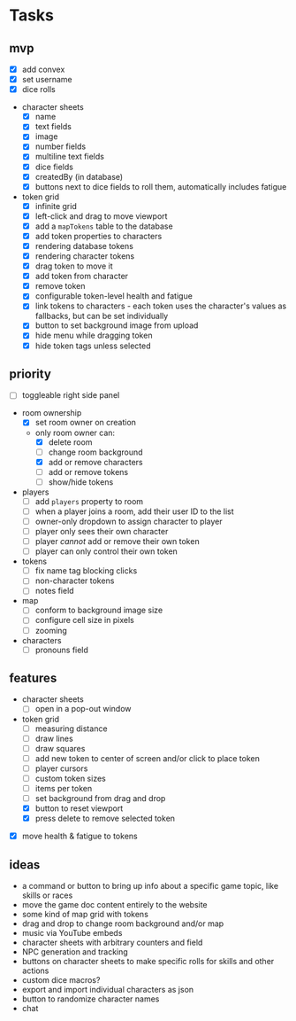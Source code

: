 # Tasks

## mvp

- [x] add convex
- [x] set username
- [x] dice rolls
- character sheets
  - [x] name
  - [x] text fields
  - [x] image
  - [x] number fields
  - [x] multiline text fields
  - [x] dice fields
  - [x] createdBy (in database)
  - [x] buttons next to dice fields to roll them, automatically includes fatigue
- token grid
  - [x] infinite grid
  - [x] left-click and drag to move viewport
  - [x] add a `mapTokens` table to the database
  - [x] add token properties to characters
  - [x] rendering database tokens
  - [x] rendering character tokens
  - [x] drag token to move it
  - [x] add token from character
  - [x] remove token
  - [x] configurable token-level health and fatigue
  - [x] link tokens to characters - each token uses the character's values as fallbacks, but can be set individually
  - [x] button to set background image from upload
  - [x] hide menu while dragging token
  - [x] hide token tags unless selected

## priority

- [ ] toggleable right side panel
- room ownership
  - [x] set room owner on creation
  - only room owner can:
    - [x] delete room
    - [ ] change room background
    - [x] add or remove characters
    - [ ] add or remove tokens
    - [ ] show/hide tokens
- players
  - [ ] add `players` property to room
  - [ ] when a player joins a room, add their user ID to the list
  - [ ] owner-only dropdown to assign character to player
  - [ ] player only sees their own character
  - [ ] player _cannot_ add or remove their own token
  - [ ] player can only control their own token
- tokens
  - [ ] fix name tag blocking clicks
  - [ ] non-character tokens
  - [ ] notes field
- map
  - [ ] conform to background image size
  - [ ] configure cell size in pixels
  - [ ] zooming
- characters
  - [ ] pronouns field

## features

- character sheets
  - [ ] open in a pop-out window
- token grid
  - [ ] measuring distance
  - [ ] draw lines
  - [ ] draw squares
  - [ ] add new token to center of screen and/or click to place token
  - [ ] player cursors
  - [ ] custom token sizes
  - [ ] items per token
  - [ ] set background from drag and drop
  - [x] button to reset viewport
  - [x] press delete to remove selected token
- [x] move health & fatigue to tokens

## ideas

- a command or button to bring up info about a specific game topic, like skills or races
- move the game doc content entirely to the website
- some kind of map grid with tokens
- drag and drop to change room background and/or map
- music via YouTube embeds
- character sheets with arbitrary counters and field
- NPC generation and tracking
- buttons on character sheets to make specific rolls for skills and other actions
- custom dice macros?
- export and import individual characters as json
- button to randomize character names
- chat
